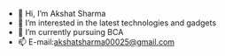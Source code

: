 - 👋 Hi, I’m Akshat Sharma
- 👀 I’m interested in the latest technologies and gadgets
- 🌱 I’m currently pursuing BCA
- 📫 E-mail:akshatsharma00025@gmail.com

<!---
akshat-0025/akshat-0025 is a ✨ special ✨ repository because its `README.md` (this file) appears on your GitHub profile.
You can click the Preview link to take a look at your changes.
--->
